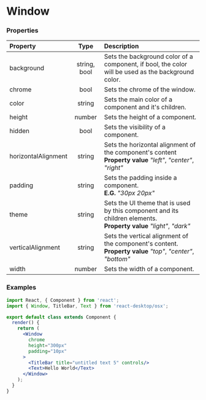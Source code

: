 # Window

### Properties

Property            | Type         | Description
:------------------ | :-----------:| :----------
background          | string, bool | Sets the background color of a component, if bool, the color will be used as the background color.
chrome              | bool         | Sets the chrome of the window.
color               | string       | Sets the main color of a component and it's children.
height              | number       | Sets the height of a component.
hidden              | bool         | Sets the visibility of a component.
horizontalAlignment | string       | Sets the horizontal alignment of the component's content<br/>__Property value__ _"left"_, _"center"_, _"right"_
padding             | string       | Sets the padding inside a component.<br/>__E.G.__ _"30px 20px"_
theme               | string       | Sets the UI theme that is used by this component and its children elements.<br/>__Property value__ _"light"_, _"dark"_
verticalAlignment   | string       | Sets the vertical alignment of the component's content.<br/>__Property value__ _"top"_, _"center"_, _"bottom"_
width               | number       | Sets the width of a component.

### Examples

```jsx
import React, { Component } from 'react';
import { Window, TitleBar, Text } from 'react-desktop/osx';

export default class extends Component {
  render() {
    return (
      <Window
        chrome
        height="300px"
        padding="10px"
      >
        <TitleBar title="untitled text 5" controls/>
        <Text>Hello World</Text>
      </Window>
    );
  }
}
```
